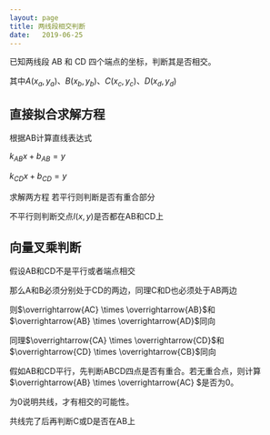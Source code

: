 ```yaml
---
layout: page
title: 两线段相交判断
date:   2019-06-25
---
```

<!---
版本    日期    作者    描述
v1.0    2019.06.25  lous    文件创建
-->

已知两线段 AB 和 CD 四个端点的坐标，判断其是否相交。

其中$A(x_a,y_a)$、$B(x_b,y_b)$、$C(x_c,y_c)$、$D(x_d,y_d)$

## 直接拟合求解方程

根据AB计算直线表达式

$k_{AB}x+b_{AB}=y$

$k_{CD}x+b_{CD}=y$

求解两方程 若平行则判断是否有重合部分

不平行则判断交点$I(x,y)$是否都在AB和CD上

## 向量叉乘判断

假设AB和CD不是平行或者端点相交

那么A和B必须分别处于CD的两边，同理C和D也必须处于AB两边

则$\overrightarrow{AC} \times \overrightarrow{AB}$和$\overrightarrow{AB} \times \overrightarrow{AD}$同向

同理$\overrightarrow{CA} \times \overrightarrow{CD}$和$\overrightarrow{CD} \times \overrightarrow{CB}$同向

假如AB和CD平行，先判断ABCD四点是否有重合。若无重合点，则计算
$\overrightarrow{AB} \times \overrightarrow{AC} $是否为0。

为0说明共线，才有相交的可能性。

共线完了后再判断C或D是否在AB上

